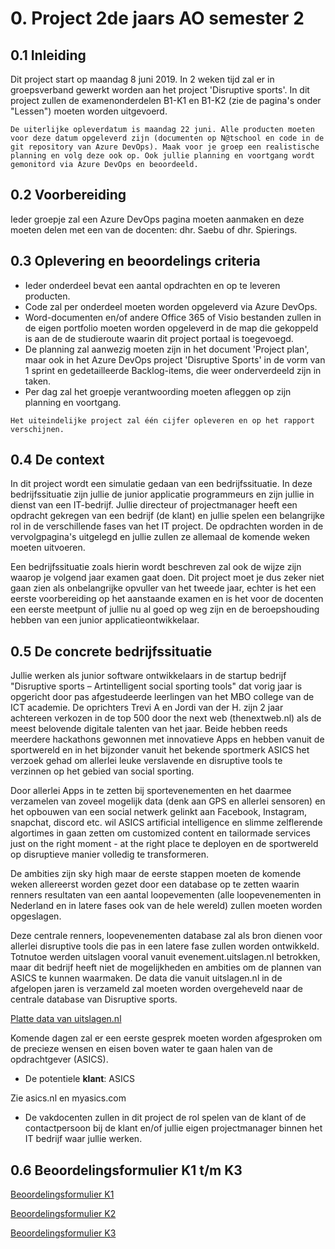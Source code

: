 # 0. Project 2de jaars AO semester 2

## 0.1 Inleiding

Dit project start op maandag 8 juni 2019. In 2 weken tijd zal er in groepsverband gewerkt worden aan het project 'Disruptive sports'.
In dit project zullen de examenonderdelen B1-K1 en B1-K2 (zie de pagina's onder "Lessen") moeten worden uitgevoerd. 

``De uiterlijke opleverdatum is maandag 22 juni. Alle producten moeten voor deze datum opgeleverd zijn (documenten op N@tschool en code in de git repository van Azure DevOps). Maak voor je groep een realistische planning en volg deze ook op. Ook jullie planning en voortgang wordt gemonitord via Azure DevOps en beoordeeld.``

## 0.2 Voorbereiding

Ieder groepje zal een Azure DevOps pagina moeten aanmaken en deze moeten delen met een van de docenten: dhr. Saebu of dhr. Spierings.

## 0.3 Oplevering en beoordelings criteria

- Ieder onderdeel bevat een aantal opdrachten en op te leveren producten.
- Code zal per onderdeel moeten worden opgeleverd via Azure DevOps.
- Word-documenten en/of andere Office 365 of Visio bestanden zullen in de eigen portfolio moeten worden opgeleverd in de map die gekoppeld is aan de de studieroute waarin dit project portaal is toegevoegd. 
- De planning zal aanwezig moeten zijn in het document 'Project plan', maar ook in het Azure DevOps project 'Disruptive Sports' in de vorm van 1 sprint en gedetailleerde Backlog-items, die weer onderverdeeld zijn in taken.
- Per dag zal het groepje verantwoording moeten afleggen op zijn planning en voortgang. 

``Het uiteindelijke project zal één cijfer opleveren en op het rapport verschijnen.``

## 0.4 De context 

In dit project wordt een simulatie gedaan van een bedrijfssituatie. In deze bedrijfssituatie zijn jullie de junior applicatie programmeurs en zijn jullie in dienst van een IT-bedrijf.
Jullie directeur of projectmanager heeft een opdracht gekregen van een bedrijf (de klant) en jullie spelen een belangrijke rol in de verschillende fases van het IT project.
De opdrachten worden in de vervolgpagina's uitgelegd en jullie zullen ze allemaal de komende weken moeten uitvoeren.

Een bedrijfssituatie zoals hierin wordt beschreven zal ook de wijze zijn waarop je volgend jaar examen gaat doen.
Dit project moet je dus zeker niet gaan zien als onbelangrijke opvuller van het tweede jaar, echter is het een eerste voorbereiding op het aanstaande examen en is het voor de docenten een eerste meetpunt of jullie nu al goed op weg zijn en de beroepshouding hebben van een junior applicatieontwikkelaar.

## 0.5 De concrete bedrijfssituatie

Jullie werken als junior software ontwikkelaars in de startup bedrijf "Disruptive sports – Artintelligent social sporting tools" dat vorig jaar is opgericht door pas afgestudeerde leerlingen van het MBO college van de ICT academie. De oprichters Trevi A en Jordi van der H. zijn 2 jaar achtereen verkozen in de top 500 door the next web (thenextweb.nl) als de meest belovende digitale talenten van het jaar. Beide hebben reeds meerdere hackathons gewonnen met innovatieve Apps en hebben vanuit de sportwereld en in het bijzonder vanuit het bekende sportmerk ASICS het verzoek gehad om allerlei leuke verslavende en disruptive tools te verzinnen op het gebied van social sporting. 

Door allerlei Apps in te zetten bij sportevenementen en het daarmee verzamelen van zoveel mogelijk data (denk aan GPS en allerlei sensoren) en het opbouwen van een social netwerk gelinkt aan Facebook, Instagram, snapchat, discord etc. wil ASICS artificial intelligence en slimme zelflerende algortimes in gaan zetten om customized content en tailormade services just on the right moment - at the right place te deployen en de sportwereld op disruptieve manier volledig te transformeren.

De ambities zijn sky high maar de eerste stappen moeten de komende weken allereerst worden gezet door een database op te zetten waarin renners resultaten van een aantal loopevementen (alle loopevenementen in Nederland en in latere fases ook van de hele wereld) zullen moeten worden opgeslagen. 

Deze centrale renners, loopevenementen database zal als bron dienen voor allerlei disruptive tools die pas in een latere fase zullen worden ontwikkeld. Totnutoe werden uitslagen vooral vanuit evenement.uitslagen.nl betrokken, maar dit bedrijf heeft niet de mogelijkheden en ambities om de plannen van ASICS te kunnen waarmaken. De data die vanuit uitslagen.nl in de afgelopen jaren is verzameld zal moeten worden overgeheveld naar de centrale database van Disruptive sports.

<a href="https://elo.kw1c.nl/CMS/Studie/811%20ICT-Academie/811%20VakkenInhoud/%5BB.17%20MUL%5D%20Multidisciplinair%20project/25187%20%C2%A0%20Applicatie-%20en%20mediaontwikkelaar/Periode%2008/Projecten/Vestingloop%2025187/result_runs.xlsx">Platte data van uitslagen.nl</a>

Komende dagen zal er een eerste gesprek moeten worden afgesproken om de precieze wensen en eisen boven water te gaan halen van de opdrachtgever (ASICS). 

- De potentiele __klant__:
ASICS

Zie asics.nl en myasics.com

- De vakdocenten zullen in dit project de rol spelen van de klant of de contactpersoon bij de klant en/of jullie eigen projectmanager binnen het IT bedrijf waar jullie werken. 

## 0.6 Beoordelingsformulier K1 t/m K3

<a href="https://elo.kw1c.nl/CMS/Studie/811%20ICT-Academie/811%20VakkenInhoud/%5BB.17%20MUL%5D%20Multidisciplinair%20project/25187%20%C2%A0%20Applicatie-%20en%20mediaontwikkelaar/Periode%2008/Projecten/B-B1-K1.xlsm" target="_new">Beoordelingsformulier K1</a>

<a href="https://elo.kw1c.nl/CMS/Studie/811%20ICT-Academie/811%20VakkenInhoud/%5BB.17%20MUL%5D%20Multidisciplinair%20project/25187%20%C2%A0%20Applicatie-%20en%20mediaontwikkelaar/Periode%2008/Projecten/B-B1-K2.xlsm" target="_new">Beoordelingsformulier K2</a>

<a href="https://elo.kw1c.nl/CMS/Studie/811%20ICT-Academie/811%20VakkenInhoud/%5BB.17%20MUL%5D%20Multidisciplinair%20project/25187%20%C2%A0%20Applicatie-%20en%20mediaontwikkelaar/Periode%2008/Projecten/B-B1-K3.xlsm" target="_new">Beoordelingsformulier K3</a>

